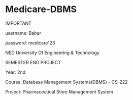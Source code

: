# Medicare-DBMS

IMPORTANT
  
  username: Babar
  
  password: medicare123


NED University Of Engineering & Technology


SEMESTER END PROJECT
  
  Year: 2nd
  
  Course: Database Management Systems(DBMS) - CS-222
  
  Project: Pharmaceutical Store Management System
